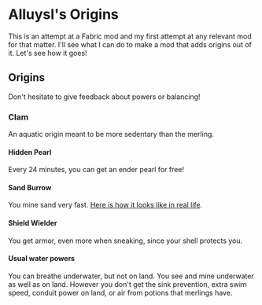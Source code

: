 # Alluysl's Origins

This is an attempt at a Fabric mod and my first attempt at any relevant mod for that matter. I'll see what I can do to make a mod that adds origins out of it. Let's see how it goes!

## Origins

Don't hesitate to give feedback about powers or balancing!

### Clam

An aquatic origin meant to be more sedentary than the merling.

#### Hidden Pearl

Every 24 minutes, you can get an ender pearl for free!

#### Sand Burrow

You mine sand very fast. [Here is how it looks like in real life](https://youtu.be/S6FnmoB6ptA).

#### Shield Wielder

You get armor, even more when sneaking, since your shell protects you.

#### Usual water powers

You can breathe underwater, but not on land. You see and mine underwater as well as on land. However you don't get the sink prevention, extra swim speed, conduit power on land, or air from potions that merlings have.